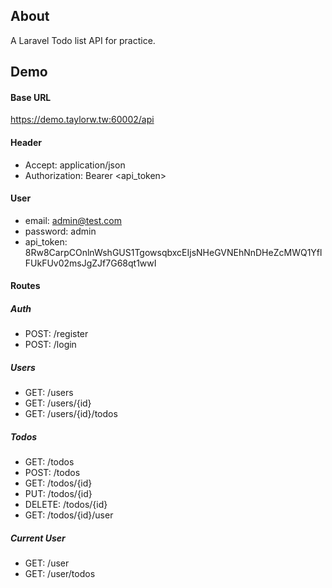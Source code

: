 ## About 

A Laravel Todo list API for practice.

## Demo 

#### Base URL

https://demo.taylorw.tw:60002/api

#### Header

- Accept: application/json
- Authorization: Bearer <api_token>

#### User
- email: admin@test.com
- password: admin
- api_token: 8Rw8CarpCOnlnWshGUS1TgowsqbxcEIjsNHeGVNEhNnDHeZcMWQ1YflFUkFUv02msJgZJf7G68qt1wwI

#### Routes

##### Auth
- POST: /register
- POST: /login

##### Users
- GET: /users
- GET: /users/{id}
- GET: /users/{id}/todos

##### Todos
- GET: /todos
- POST: /todos
- GET: /todos/{id}
- PUT: /todos/{id}
- DELETE: /todos/{id}
- GET: /todos/{id}/user

##### Current User
- GET: /user
- GET: /user/todos